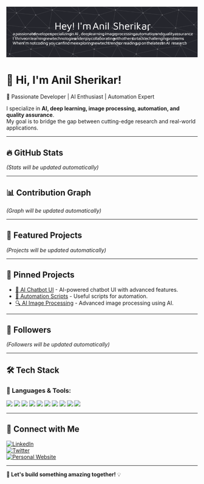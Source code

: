 ![Profile Banner](https://raw.githubusercontent.com/anilss147/anilss147/main/github-header-image.png)

# 👋 Hi, I'm Anil Sherikar!

🚀 Passionate Developer | AI Enthusiast | Automation Expert  

I specialize in **AI, deep learning, image processing, automation, and quality assurance**.  
My goal is to bridge the gap between cutting-edge research and real-world applications.

---

## 🔥 GitHub Stats  
<!-- STATS START -->
_(Stats will be updated automatically)_
<!-- STATS END -->

---

## 📊 Contribution Graph  
<!-- GRAPH START -->
_(Graph will be updated automatically)_
<!-- GRAPH END -->

---

## 🚀 Featured Projects  
<!-- PROJECTS START -->
_(Projects will be updated automatically)_
<!-- PROJECTS END -->

---

## 📌 Pinned Projects  
- [🌟 AI Chatbot UI](https://github.com/anilss147/ai-chatbot-ui) - AI-powered chatbot UI with advanced features.  
- [🚀 Automation Scripts](https://github.com/anilss147/automation-scripts) - Useful scripts for automation.  
- [🔍 AI Image Processing](https://github.com/anilss147/ai-image-processing) - Advanced image processing using AI.  

---

## 👥 Followers  
<!-- FOLLOWERS START -->
_(Followers will be updated automatically)_
<!-- FOLLOWERS END -->

---

## 🛠️ Tech Stack  

### 🚀 Languages & Tools:  
<p align="left">
  <img src="https://cdn.jsdelivr.net/gh/devicons/devicon/icons/python/python-original.svg" width="40px"/>
  <img src="https://cdn.jsdelivr.net/gh/devicons/devicon/icons/javascript/javascript-original.svg" width="40px"/>
  <img src="https://cdn.jsdelivr.net/gh/devicons/devicon/icons/docker/docker-original.svg" width="40px"/>
  <img src="https://cdn.jsdelivr.net/gh/devicons/devicon/icons/flask/flask-original.svg" width="40px"/>
  <img src="https://cdn.jsdelivr.net/gh/devicons/devicon/icons/opencv/opencv-original.svg" width="40px"/>
  <img src="https://cdn.jsdelivr.net/gh/devicons/devicon/icons/git/git-original.svg" width="40px"/>
  <img src="https://cdn.jsdelivr.net/gh/devicons/devicon/icons/tensorflow/tensorflow-original.svg" width="40px"/>
  <img src="https://cdn.jsdelivr.net/gh/devicons/devicon/icons/pytorch/pytorch-original.svg" width="40px"/>
  <img src="https://cdn.jsdelivr.net/gh/devicons/devicon/icons/fastapi/fastapi-original.svg" width="40px"/>
  <img src="https://cdn.jsdelivr.net/gh/devicons/devicon/icons/linux/linux-original.svg" width="40px"/>
</p>

---

## 🔗 Connect with Me  

[![LinkedIn](https://img.shields.io/badge/-LinkedIn-0077B5?style=flat&logo=linkedin&logoColor=white)](https://www.linkedin.com/in/anil-sherikar/)  
[![Twitter](https://img.shields.io/badge/-Twitter-1DA1F2?style=flat&logo=twitter&logoColor=white)](https://x.com/anil_sherikar09)  
[![Personal Website](https://img.shields.io/badge/-Website-000000?style=flat&logo=github&logoColor=white)](https://anilsherikar.dev/)  

---

**🚀 Let's build something amazing together!** 💡  
